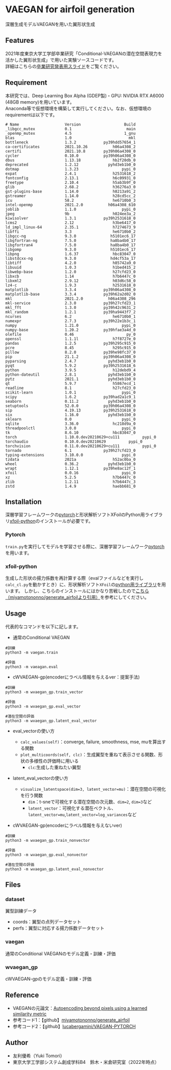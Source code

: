 # VAEGAN for airfoil generation

深層生成モデルVAEGANを用いた翼形状生成


## Features

2021年度東京大学工学部卒業研究「Conditional-VAEGANの潜在空間表現力を活かした翼形状生成」で用いた実験ソースコードです。<br>
詳細はこちらの[卒業研究発表用スライド](https://github.com/YukiTomori-starrr/VAEGAN_airfoil/files/8137821/_.ver.pdf)をご覧ください。

## Requirement

本研究では、Deep Learning Box Alpha (GDEP製)・GPU: NVIDIA RTX A6000 (48GB memory)を用いています。<br> 
Anaconda等で仮想環境を構築して実行してください。なお、仮想環境のrequirementは以下です。

```
# Name                    Version                   Build
_libgcc_mutex             0.1                        main  
_openmp_mutex             4.5                       1_gnu  
blas                      1.0                         mkl  
bottleneck                1.3.2            py39hdd57654_1  
ca-certificates           2021.10.26           h06a4308_2  
certifi                   2021.10.8        py39h06a4308_0  
cycler                    0.10.0           py39h06a4308_0  
dbus                      1.13.18              hb2f20db_0  
deprecated                1.2.12             pyhd3eb1b0_0  
dotmap                    1.3.23                   pypi_0
expat                     2.4.1                h2531618_2  
fontconfig                2.13.1               h6c09931_0  
freetype                  2.10.4               h5ab3b9f_0  
glib                      2.68.2               h36276a3_0  
gst-plugins-base          1.14.0               h8213a91_2  
gstreamer                 1.14.0               h28cd5cc_2  
icu                       58.2                 he6710b0_3  
intel-openmp              2021.2.0           h06a4308_610  
joblib                    1.1.0                    pypi_0
jpeg                      9b                   h024ee3a_2  
kiwisolver                1.3.1            py39h2531618_0  
lcms2                     2.12                 h3be6417_0  
ld_impl_linux-64          2.35.1               h7274673_9  
libffi                    3.3                  he6710b0_2  
libgcc-ng                 9.3.0               h5101ec6_17  
libgfortran-ng            7.5.0               ha8ba4b0_17  
libgfortran4              7.5.0               ha8ba4b0_17  
libgomp                   9.3.0               h5101ec6_17  
libpng                    1.6.37               hbc83047_0  
libstdcxx-ng              9.3.0               hd4cf53a_17  
libtiff                   4.2.0                h85742a9_0  
libuuid                   1.0.3                h1bed415_2  
libwebp-base              1.2.0                h27cfd23_0  
libxcb                    1.14                 h7b6447c_0  
libxml2                   2.9.12               h03d6c58_0  
lz4-c                     1.9.3                h2531618_0  
matplotlib                3.3.4            py39h06a4308_0  
matplotlib-base           3.3.4            py39h62a2d02_0  
mkl                       2021.2.0           h06a4308_296  
mkl-service               2.3.0            py39h27cfd23_1  
mkl_fft                   1.3.0            py39h42c9631_2  
mkl_random                1.2.1            py39ha9443f7_2  
ncurses                   6.2                  he6710b0_1  
numexpr                   2.7.3            py39h22e1b3c_1  
numpy                     1.21.0                   pypi_0
numpy-base                1.20.2           py39hfae3a4d_0  
olefile                   0.46                       py_0  
openssl                   1.1.1l               h7f8727e_0  
pandas                    1.2.5            py39h295c915_0  
pcre                      8.45                 h295c915_0  
pillow                    8.2.0            py39he98fc37_0  
pip                       21.1.2           py39h06a4308_0  
pyparsing                 2.4.7              pyhd3eb1b0_0  
pyqt                      5.9.2            py39h2531618_6  
python                    3.9.5                h12debd9_4  
python-dateutil           2.8.1              pyhd3eb1b0_0  
pytz                      2021.1             pyhd3eb1b0_0  
qt                        5.9.7                h5867ecd_1  
readline                  8.1                  h27cfd23_0  
scikit-learn              1.0.1                    pypi_0 
scipy                     1.6.2            py39had2a1c9_1  
seaborn                   0.11.2             pyhd3eb1b0_0  
setuptools                52.0.0           py39h06a4308_0  
sip                       4.19.13          py39h2531618_0  
six                       1.16.0             pyhd3eb1b0_0  
sklearn                   0.0                      pypi_0   
sqlite                    3.36.0               hc218d9a_0  
threadpoolctl             3.0.0                    pypi_0  
tk                        8.6.10               hbc83047_0  
torch                     1.10.0.dev20210629+cu111          pypi_0 
torchaudio                0.10.0.dev20210629          pypi_0  
torchvision               0.11.0.dev20210629+cu111          pypi_0 
tornado                   6.1              py39h27cfd23_0  
typing-extensions         3.10.0.0                 pypi_0 
tzdata                    2021a                h52ac0ba_0  
wheel                     0.36.2             pyhd3eb1b0_0  
wrapt                     1.12.1           py39he8ac12f_1  
xfoil                     0.0.16                   pypi_0  
xz                        5.2.5                h7b6447c_0  
zlib                      1.2.11               h7b6447c_3  
zstd                      1.4.9                haebb681_0 
```
## Installation

深層学習フレームワークの[pytorch](https://pytorch.org/)と形状解析ソフトXFoilのPython用ライブラリ[xfoil-python](https://github.com/KikeM/xfoil-python)のインストールが必要です。

### Pytorch

`train.py`を実行してモデルを学習させる際に、深層学習フレームワーク[pytorch](https://pytorch.org/)を用います。

### xfoil-python

生成した形状の揚力係数を再計算する際（evalファイルなどを実行し`calc_cl.py`を動かすとき）に、形状解析ソフト`XFoil`の[python用ライブラリ](https://github.com/KikeM/xfoil-python)を用います。
しかし、こちらのインストールにはかなり苦戦したので[こちら（miyamotononno/generate_airfoilより引用）](https://github.com/miyamotononno/generate_airfoil/issues/14)を参考にしてください。

## Usage

代表的なコマンドを以下に記します。
- 通常のConditional VAEGAN
```
#訓練
python3 -m vaegan.train

#評価
python3 -m vaeagan.eval
```
- cWVAEGAN-gp(encoderにラベル情報を与えるver：提案手法)
```
#訓練
python3 -m wvaegan_gp.train_vector

#評価
python3 -m wvaegan_gp.eval_vector

#潜在空間の評価
python3 -m wvaegan_gp.latent_eval_vector
```
- eval_vectorの使い方
    - `calc_values(self)`：converge, failure, smoothness, mse, muを算出する関数
    - `plot_multicoords(self, clc)`：生成翼型を重ねて表示させる関数、形状の多様性の評価時に用いる
        -  `clc`:生成した重ねたい翼型

- latent_eval_vectorの使い方
    - `visualize_latentspace(dim=3, latent_vector=mu)`：潜在空間の可視化を行う関数
         - `dim`：t-sneで可視化する潜在空間の次元数、`dim=2`, `dim=3`など
         - `latent_vector`：可視化する潜在ベクトル、`latent_vector=mu`,`latent_vector=log_variances`など


- cWVAEGAN-gp(encoderにラベル情報を与えないver)
```
#訓練
python3 -m wvaegan_gp.train_nonvector

#評価
python3 -m wvaegan_gp.eval_nonvector

#潜在空間の評価
python3 -m wvaegan_gp.latent_eval_nonvector
```

## Files

### dataset
翼型訓練データ
* coords：翼型の点列データセット
* perfs：翼型に対応する揚力係数データセット

### vaegan
通常のConditional VAEGANのモデル定義・訓練・評価

### wvaegan_gp
cWVAEGAN-gpのモデル定義・訓練・評価

## Reference
* VAEGANの元論文：[Autoencoding beyond pixels using a learned similarity metric](https://arxiv.org/abs/1512.09300)
* 参考コード1：【github】[miyamotononno/generate_airfoil](https://github.com/miyamotononno/generate_airfoil)
* 参考コード2：【github】[lucabergamini/VAEGAN-PYTORCH](https://github.com/lucabergamini/VAEGAN-PYTORCH)

## Author
* 友利優希（Yuki Tomori）
* 東京大学工学部システム創成学科B4　鈴木・米倉研究室（2022年時点）
